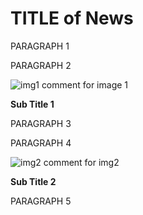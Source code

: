 [//]: #  "Title : Title of News"
[//]: #  "Author: Author"
[//]: #  "Description: Template of News Page "
[//]: #  "IsTop:false"
[//]: # "TitleImage: Image for title, will display in index page"

# TITLE of News

PARAGRAPH 1

PARAGRAPH 2

![img1](IMAGE1)
comment for image 1

**Sub Title 1**

PARAGRAPH 3

PARAGRAPH 4

![img2](IMAGE2)
comment for img2


**Sub Title 2**

PARAGRAPH 5


